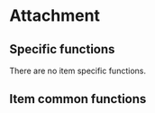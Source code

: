 # Attachment
<TableOfContents />

## Specific functions

There are no item specific functions.

## Item common functions

<!--@include: ./common/functions.md -->



<!--@include: ./common/event_objects.md -->




<!--@include: ./common/events.md -->
